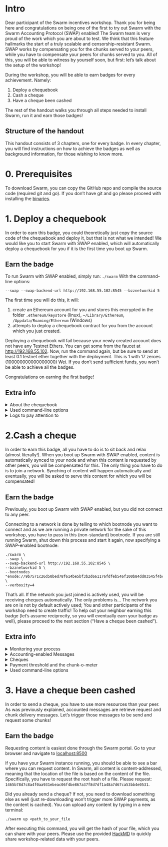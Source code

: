 # Intro

Dear participant of the Swarm incentives workshop. Thank you for being here and congratulations on being one of the first to try out Swarm with the Swarm Accounting Protocol (SWAP) enabled! The Swarm team is very proud of the work which you are about to test. We think that this feature hallmarks the start of a truly scalable and censorship-resistant Swarm.
SWAP works by compensating you for the chunks served to your peers, while you have to compensate your peers for chunks served to you. All of this, you will be able to witness by yourself soon, but first: let’s talk about the setup of the workshop!

During the workshop, you will be able to earn badges for every achievement. Namely:

1. Deploy a chequebook
2. Cash a cheque
3. Have a cheque been cashed

The rest of the handout walks you through all steps needed to install Swarm, run it and earn those badges!

## Structure of the handout

This handout consists of 3 chapters, one for every badge. In every chapter, you will find instructions on how to achieve the badges as well as background information, for those wishing to know more.

# 0. Prerequisites

To download Swarm, you can copy the GitHub repo and compile the source code (required git and go). If you don’t have git and go please proceed with installing the [binaries](http://192.168.55.103:9999).

# 1. Deploy a chequebook

In order to earn this badge, you could theoretically just copy the source code of the chequebook and deploy it, but that is not what we intended! We would like you to start Swarm with SWAP enabled, which will automatically deploy a chequebook for you if it is the first time you boot up Swarm.

## Earn the badge

To run Swarm with SWAP enabled, simply run:
`./swarm`
With the command-line options:

```
--swap --swap-backend-url http://192.168.55.102:8545 --bzznetworkid 5
```

The first time you will do this, it will:

1. create an Ethereum account for you and stores this encrypted in the folder `.ethereum/keystore` (linux), `~/Library/Ethereum`, `/Appdata/Roaming/Ethereum` (Windows)
2. attempts to deploy a chequebook contract for you from the account which you just created.

Deploying a chequebook will fail because your newly created account does not have any Testnet Ethers. You can get some from the faucet at http://192.168.55.102.
Now, run the command again, but be sure to send at least 0.1 testnet ether together with the deployment. This is 1 with 17 zeroes (100000000000000000) Wei. If you don’t send sufficient funds, you won’t be able to achieve all the badges.

Congratulations on earning the first badge!

## Extra info

<details>
<summary>About the chequebook</summary>

### About the chequebook

A chequebook contract is the pounding heart of the Swarm; via the chequebook we can send and receive payments. A chequebook allows you to send and receive payments without doing an on-chain transaction. It works very similar to how cheques work in real life: as a debitor (person who pays), you can write cheques to a creditor. The creditor can cash-in this cheque at a later point in time at the bank chequebook contract. It has some more features as well, such as reserving part of the balance for one specific peer (called hard deposit) and the possibility of cashing out a cheque for other peers (let’s help those poor people without Ether!). You can have a look at the source code for the chequebook [here](https://github.com/ethersphere/swap-swear-and-swindle/blob/master/contracts/SimpleSwap.sol).

</details>

<details>
<summary>Used command-line options</summary>

### Used command-line options

In the previous session, we used several command-line options. Those are minimally needed to connect to Swarm with SWAP enabled. Curious what they mean? Run:

`./swarm -help`

As you can read, the used options have the following descriptions:

**swap**: _Swarm SWAP enabled (default false)_
This option shows that you want to use swarm with the Swarm Accounting Protocol enabled

**swap-backend-url**: _URL of the Ethereum API provider to settle SWAP payments_
Swarm uses Ethereum (at the moment) to settle payments. Via the URL specified after this flag, you tell Swarm how to connect to Ethereum.

**bzznetworkid**: _Numerical network identifier. The default is the public swarm testnet (4)_
Swarm with SWAP enabled is currently only allowed on bzznetworkid 5

</details>
<details>
<summary>Logs to pay attention to</summary>

### Logs to pay attention to

When running Swarm with SWAP enabled, a couple of interesting logs pass by. We sum up those worth paying attention to:

`Connecting to SWAP API. url=http://192.168.55.102:8545...`
Swarm tells you it is attempting to make a connection to the blockchain which you specified as a command-line option (swap-backend-url). It does so by pinging and waiting for a response.

`Using backend network ID. ID=14191`
Every Ethereum network has a network ID (set in the Genesis block). This identifier is used to make sure that a transaction send on mainnet (for example) is invalid on a testnet. 4 stands for Rinkeby.

`Deploying new swap. owner=0x..., deposit=value`
Swarm tells you it attempts to deploy a chequebook for you. If you don’t have Ether, it will try 5 times before aborting the boot-up sequence. If you do have Ether, you might have to wait for some time, but eventually, you will get the next log, telling you that the chequebook was deployed! `owner` and `deposit` are both arguments that can be given to the constructor of the chequebook contract. `owner` is the account that is allowed to write cheques from this smart-contract (this should be equal to the bzz account which you created before), `deposit` is the amount (in Wei) which will be sent along with the deployment transaction and which is the underlying value for the cheques you are going to write soon!

`Deployed chequebook. Contract address=0x…, deposit=value, owner=0x…`
Tells you the chequebook is deployed at the given address. You can view that this is indeed the case at `https://rinkeby.etherscan.io/address/<your_chequebook_address>`.

`Bound to chequebook. chequebookAddr=0x...`
You won’t see this log the first time you start up Swarm. It will only appear when you boot up Swarm the second time, or when you do it the first time with a `--swap-chequebook` flag.

</details>

# 2.Cash a cheque

In order to earn this badge, all you have to do is to sit back and relax (almost literally!). When you boot up Swarm with SWAP enabled, content is automatically synced to your node and when this content is requested by other peers, you will be compensated for this. The only thing you have to do is to join a network. Synching of content will happen automatically and eventually, you will be asked to serve this content for which you will be compensated!

## Earn the badge

Previously, you boot up Swarm with SWAP enabled, but you did not connect to any peer.

Connecting to a network is done by telling to which bootnode you want to connect and as we are running a private network for the sake of this workshop, you have to pass in this (non-standard) bootnode.
If you are still running Swarm, shut down this process and start it again, now specifying a SWAP-enabled bootnode:

```
./swarm \
--swap \
--swap-backend-url http://192.168.55.102:8545 \
--bzznetworkid 5 \
--bootnodes "enode://9b7571c26d50bed78f614be5bf3b2d661176fdfeb546f100b84dd03545f4bc98e42e640286ac92fe110ec5f4995141743e47d8f642aa49ac05bd5f2cab2e881a@192.168.55.102:30399" \
--verbosity=4
```

That’s all. If the network you just joined is actively used, you will be receiving cheques automatically. The only problems is... The network you are on is not by default actively used; You and other participants of the workshop need to create traffic! To help out your neighbor earning this badge (let’s assume reciprocity, so you will eventually earn your badge as well), please proceed to the next section (“Have a cheque been cashed”).

## Extra info

<details>
<summary>Monitoring your process</summary>

## Monitoring your progress

Connect to the user interface
In the previous section, you connected to a Swarm network. You probably have seen messages passing by such as
Adding p2p peer and handshake. This means the protocol is running and you are being connected to the network. While this is nice, you probably want to see something more visual, right? To do this, we need to run boot up Swarm with a couple of more flags. Specifically, the added flags will enable our backend to accept websocket requests from external servers. In layman's terms: it needs to allow our website to read data from the running Swarm instance. Run:

```
./swarm \
--swap \
--swap-backend-url http://192.168.55.102:8545 \
--bzznetworkid 5 \
--bootnodes "enode://9b7571c26d50bed78f614be5bf3b2d661176fdfeb546f100b84dd03545f4bc98e42e640286ac92fe110ec5f4995141743e47d8f642aa49ac05bd5f2cab2e881a@192.168.55.102:30399" \
--verbosity=4 \
--ws \
--wsaddr=0.0.0.0 \
--wsapi=accounting,bzz,swap \
--wsorigins="*"
```

Now, navigate to [https://swarm-monitor.netlify.com/](https://swarm-monitor.netlify.com/) or the local version [http://192.168.55.106:5000](http://192.168.55.106:5000)

</details>

<details>
<summary>Accounting-enabled Messages</summary>

## Accounting-enabled Messages

Currently, there are two messages which trigger the Swarm Accounting Protocol. These are:

1. Retrieve request
2. Chunk delivery

A retrieve request is sent out when you request a certain chunk from a peer. Retrieve requests are sent when:

1. you, the user, wants to download content from Swarm
2. your node has got a retrieve request from another node and forwards this request because it does not have the content itself.

Chunk delivery messages are sent as an answer to a retrieve request.

</details>

</details>

<details>
<summary>Cheques</summary>

## Cheques

A cheque has the following fields:

- Contract (the contract address the cheque can be presented to)
- Beneficiary (the bzz address of the beneficiary)
- Cumulative payment (the cumulative value of all cheques ever sent to this beneficiary)
- Signature (a digital signature on the 3 fields above)

With these four pieces of data, the beneficiary has enough data to successfully cash out the cumulative payment amount minus what has been cashed out previously (the worth of the cheque). When a node receives a cheque, the digital signature is verified and if this is correct, the balance of the peer who sent the cheque increases by the worth of the cheque.
The beauty of a cheque lies in the fact that the sum is always cumulative; this allows nodes to collect cheques and only ever cash-out the last-presented cheque with the highest cumulative amount. This obviously saves a lot on transaction costs—something that is highly needed in the context of Swarm.

</details>

<details>
<summary>Payment threshold and the chunk-o-meter</summary>

## Payment threshold and the chunk-o-meter

The Swarm Accounting Protocol accounts for balances with your peers
The payment threshold is defined as the amount of honey (Swarms internal accounting unit) at which your peer will initiate payments to other peers. The payment threshold is set in such a way that, in case of equal consumption of chunks, no cheques need to be sent. In case of unequal or high variability of consumption, peers will automatically start compensating each other once the chunk-o-meter tilts too much to one side.
![](https://www.rifos.org/wp-content/uploads/2019/07/5.-swap.gif)

</details>

<details>
<summary>Used command-line options</summary>

## Used command-line options

On top of the command line options which were previously introduced, we used several extra command-line options. These were:

**bootnodes:** `Comma separated enode URLs for P2P discovery bootstrap`
This is the enode-address of the bootnode to which you are connecting. An enode address is in the form: enode://<identifier>@<ip_address>:<port_number>

**verbosity:** _Logging verbosity: 0=silent, 1=error, 2=warn, 3=info, 4=debug, 5=detail_
We set this value to 4, meaning it will log debug messages, additionally to info, warn and error messages which are logged by default. We set this value to 4 such that you can see the debug messages telling you that your Swarm instance is connecting to other peers.

The flags below are needed to allow our user interface:
**ws:** Enable the WS-RPC serverEnable the WS-RPC server

**wsaddr:** WS-RPC server listening interface (default: "localhost")

**wsapi:** API's offered over the WS-RPC interface

**wsorigins:** Origins from which to accept websockets requests

</details>

# 3. Have a cheque been cashed

In order to send a cheque, you have to use more resources than your peer. As was previously explained, accounted messages are retrieve request and chunk delivery messages. Let’s trigger those messages to be send and request some chunks!

## Earn the badge

Requesting content is easiest done through the Swarm portal. Go to your browser and navigate to [localhost:8500](localhost:8500)

If you have your Swarm instance running, you should be able to see a bar where you can request content. In Swarm, all content is content-addressed, meaning that the location of the file is based on the content of the file. Specifically, you have to request the root hash of a file. Please request: `1465b78d7c8a4f0aa931ebeac06f4be867a37f8d7df1a48a7d67ca53bb4e0531`.

Did you already send a cheque? If not, you need to download something else as well (just re-downloading won’t trigger more SWAP payments, as the content is cached). You can upload any content by typing in a new terminal:

`./swarm up <path_to_your_file`

After executing this command, you will get the hash of your file, which you can share with your peers. Please use the provided [HackMD](https://hackmd.io/@s-RC5CxwQ4in063_UXoQRg/rJqXJXDOS/edit) to quickly share workshop-related data with your peers.

